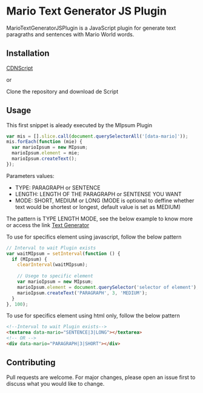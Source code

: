 # Mario Text Generator JS Plugin

MarioTextGeneratorJSPlugin is a JavaScript plugin for generate text paragraths and sentences with Mario World words.

## Installation

[CDNScript](https://cdn.jsdelivr.net/gh/kelvinbiffi/MarioTextGeneratorJSPlugin@master/dist/MarioIpsum.js)

or 

Clone the repository and download de Script

## Usage

This first snippet is aleady executed by the MIpsum Plugin
```javascript
var mis = [].slice.call(document.querySelectorAll('[data-mario]'));
mis.forEach(function (mie) {
  var marioIpsum = new MIpsum;
  marioIpsum.element = mie;
  marioIpsum.createText();
});
```

Parameters values:
 * TYPE: PARAGRAPH or SENTENCE
 * LENGTH: LENGTH OF THE PARAGRAPH or SENTENSE YOU WANT
 * MODE: SHORT, MEDIUM or LONG (MODE is optional to deffine whether text would be shortest or longest, default value is set as MEDIUM)

The pattern is TYPE LENGTH MODE, see the below example to know more or access the link [Text Generator](https://kelvinbiffi.github.io/MarioTextGeneratorJSPlugin/)
 
To use for specifics element using javascript, follow the below pattern
```javascript
// Interval to wait Plugin exists
var waitMIpsum = setInterval(function () {
  if (MIpsum) {
    clearInterval(waitMIpsum);
    
    // Usege to specific element
    var marioIpsum = new MIpsum;
    marioIpsum.element = document.querySelector('selector of element');
    marioIpsum.createText('PARAGRAPH', 3, 'MEDIUM');
  }
}, 100);
```

To use for specifics element using html only, follow the below pattern
```html
<!--Interval to wait Plugin exists-->
<textarea data-mario="SENTENCE|3|LONG"></textarea>
<!-- OR -->
<div data-mario="PARAGRAPH|3|SHORT"></div>
```

## Contributing
Pull requests are welcome. For major changes, please open an issue first to discuss what you would like to change.